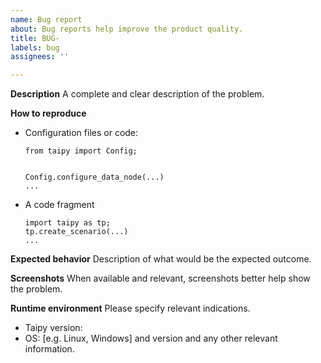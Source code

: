 ```yaml
---
name: Bug report
about: Bug reports help improve the product quality.
title: BUG-
labels: bug
assignees: ''

---
```


**Description**
A complete and clear description of the problem.

**How to reproduce**

- Configuration files or code:
    ```
    from taipy import Config;


    Config.configure_data_node(...)
    ...
    ```
- A code fragment
    ```
    import taipy as tp;
    tp.create_scenario(...)
    ...
    ```

**Expected behavior**
Description of what would be the expected outcome.

**Screenshots**
When available and relevant, screenshots better help show the problem.

**Runtime environment**
Please specify relevant indications.
 - Taipy version:
 - OS: [e.g. Linux, Windows] and version
and any other relevant information.
